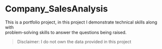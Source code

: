 # Company_SalesAnalysis

This is a portfolio project, in this project I demonstrate technical skills along with <br>
problem-solving skills to answer the questions being raised.
<br>
> Disclaimer: I do not own the data provided in this project
